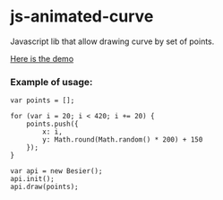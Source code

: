 js-animated-curve
=================

Javascript lib that allow drawing curve by set of points.

[Here is the demo](http://mrjazz.github.io/js-animated-curve/)

### Example of usage:


```
var points = [];

for (var i = 20; i < 420; i += 20) {
	points.push({
		x: i,
		y: Math.round(Math.random() * 200) + 150
	});
}		

var api = new Besier();
api.init();
api.draw(points);				
```
